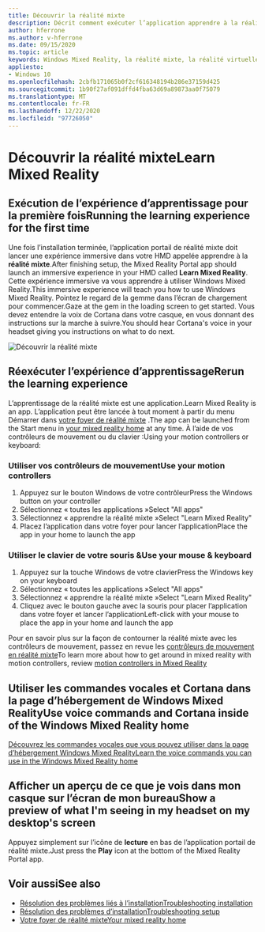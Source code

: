 ```yaml
---
title: Découvrir la réalité mixte
description: Décrit comment exécuter l’application apprendre à la réalité mixte et comment naviguer dans Windows Mixed Reality.
author: hferrone
ms.author: v-hferrone
ms.date: 09/15/2020
ms.topic: article
keywords: Windows Mixed Reality, la réalité mixte, la réalité virtuelle, VR, MR, didacticiel, prise en main
appliesto:
- Windows 10
ms.openlocfilehash: 2cbfb171065b0f2cf616348194b286e37159d425
ms.sourcegitcommit: 1b90f27af091dffd4fba63d69a89873aa0f75079
ms.translationtype: MT
ms.contentlocale: fr-FR
ms.lasthandoff: 12/22/2020
ms.locfileid: "97726050"
---
```

# <a name="learn-mixed-reality"></a><span data-ttu-id="5a3cd-104">Découvrir la réalité mixte</span><span class="sxs-lookup"><span data-stu-id="5a3cd-104">Learn Mixed Reality</span></span>

## <a name="running-the-learning-experience-for-the-first-time"></a><span data-ttu-id="5a3cd-105">Exécution de l’expérience d’apprentissage pour la première fois</span><span class="sxs-lookup"><span data-stu-id="5a3cd-105">Running the learning experience for the first time</span></span>

<span data-ttu-id="5a3cd-106">Une fois l’installation terminée, l’application portail de réalité mixte doit lancer une expérience immersive dans votre HMD appelée apprendre à la **réalité mixte**.</span><span class="sxs-lookup"><span data-stu-id="5a3cd-106">After finishing setup, the Mixed Reality Portal app should launch an immersive experience in your HMD called **Learn Mixed Reality**.</span></span> <span data-ttu-id="5a3cd-107">Cette expérience immersive va vous apprendre à utiliser Windows Mixed Reality.</span><span class="sxs-lookup"><span data-stu-id="5a3cd-107">This immersive experience will teach you how to use Windows Mixed Reality.</span></span> <span data-ttu-id="5a3cd-108">Pointez le regard de la gemme dans l’écran de chargement pour commencer.</span><span class="sxs-lookup"><span data-stu-id="5a3cd-108">Gaze at the gem in the loading screen to get started.</span></span> <span data-ttu-id="5a3cd-109">Vous devez entendre la voix de Cortana dans votre casque, en vous donnant des instructions sur la marche à suivre.</span><span class="sxs-lookup"><span data-stu-id="5a3cd-109">You should hear Cortana's voice in your headset giving you instructions on what to do next.</span></span>

![Découvrir la réalité mixte](images/file-learnmixedrealitystart.png)

## <a name="rerun-the-learning-experience"></a><span data-ttu-id="5a3cd-111">Réexécuter l’expérience d’apprentissage</span><span class="sxs-lookup"><span data-stu-id="5a3cd-111">Rerun the learning experience</span></span>

<span data-ttu-id="5a3cd-112">L’apprentissage de la réalité mixte est une application.</span><span class="sxs-lookup"><span data-stu-id="5a3cd-112">Learn Mixed Reality is an app.</span></span> <span data-ttu-id="5a3cd-113">L’application peut être lancée à tout moment à partir du menu Démarrer dans [votre foyer de réalité mixte](your-mixed-reality-home.md) .</span><span class="sxs-lookup"><span data-stu-id="5a3cd-113">The app can be launched from the Start menu in [your mixed reality home](your-mixed-reality-home.md) at any time.</span></span> <span data-ttu-id="5a3cd-114">À l’aide de vos contrôleurs de mouvement ou du clavier :</span><span class="sxs-lookup"><span data-stu-id="5a3cd-114">Using your motion controllers or keyboard:</span></span>

### <a name="use-your-motion-controllers"></a><span data-ttu-id="5a3cd-115">Utiliser vos contrôleurs de mouvement</span><span class="sxs-lookup"><span data-stu-id="5a3cd-115">Use your motion controllers</span></span>

1. <span data-ttu-id="5a3cd-116">Appuyez sur le bouton Windows de votre contrôleur</span><span class="sxs-lookup"><span data-stu-id="5a3cd-116">Press the Windows button on your controller</span></span>
2. <span data-ttu-id="5a3cd-117">Sélectionnez « toutes les applications »</span><span class="sxs-lookup"><span data-stu-id="5a3cd-117">Select "All apps"</span></span>
3. <span data-ttu-id="5a3cd-118">Sélectionnez « apprendre la réalité mixte »</span><span class="sxs-lookup"><span data-stu-id="5a3cd-118">Select "Learn Mixed Reality"</span></span>
4. <span data-ttu-id="5a3cd-119">Placez l’application dans votre foyer pour lancer l’application</span><span class="sxs-lookup"><span data-stu-id="5a3cd-119">Place the app in your home to launch the app</span></span>

### <a name="use-your-mouse--keyboard"></a><span data-ttu-id="5a3cd-120">Utiliser le clavier de votre souris &</span><span class="sxs-lookup"><span data-stu-id="5a3cd-120">Use your mouse & keyboard</span></span>

1. <span data-ttu-id="5a3cd-121">Appuyez sur la touche Windows de votre clavier</span><span class="sxs-lookup"><span data-stu-id="5a3cd-121">Press the Windows key on your keyboard</span></span>
2. <span data-ttu-id="5a3cd-122">Sélectionnez « toutes les applications »</span><span class="sxs-lookup"><span data-stu-id="5a3cd-122">Select "All apps"</span></span>
3. <span data-ttu-id="5a3cd-123">Sélectionnez « apprendre la réalité mixte »</span><span class="sxs-lookup"><span data-stu-id="5a3cd-123">Select "Learn Mixed Reality"</span></span>
4. <span data-ttu-id="5a3cd-124">Cliquez avec le bouton gauche avec la souris pour placer l’application dans votre foyer et lancer l’application</span><span class="sxs-lookup"><span data-stu-id="5a3cd-124">Left-click with your mouse to place the app in your home and launch the app</span></span>

<span data-ttu-id="5a3cd-125">Pour en savoir plus sur la façon de contourner la réalité mixte avec les contrôleurs de mouvement, passez en revue les [contrôleurs de mouvement en réalité mixte](controllers-in-wmr.md)</span><span class="sxs-lookup"><span data-stu-id="5a3cd-125">To learn more about how to get around in mixed reality with motion controllers, review [motion controllers in Mixed Reality](controllers-in-wmr.md)</span></span>

## <a name="use-voice-commands-and-cortana-inside-of-the-windows-mixed-reality-home"></a><span data-ttu-id="5a3cd-126">Utiliser les commandes vocales et Cortana dans la page d’hébergement de Windows Mixed Reality</span><span class="sxs-lookup"><span data-stu-id="5a3cd-126">Use voice commands and Cortana inside of the Windows Mixed Reality home</span></span>

[<span data-ttu-id="5a3cd-127">Découvrez les commandes vocales que vous pouvez utiliser dans la page d’hébergement Windows Mixed Reality</span><span class="sxs-lookup"><span data-stu-id="5a3cd-127">Learn the voice commands you can use in the Windows Mixed Reality home</span></span>](https://support.microsoft.com/help/4041322/windows-10-speech-in-windows-mixed-reality)

## <a name="show-a-preview-of-what-im-seeing-in-my-headset-on-my-desktops-screen"></a><span data-ttu-id="5a3cd-128">Afficher un aperçu de ce que je vois dans mon casque sur l’écran de mon bureau</span><span class="sxs-lookup"><span data-stu-id="5a3cd-128">Show a preview of what I'm seeing in my headset on my desktop's screen</span></span>

<span data-ttu-id="5a3cd-129">Appuyez simplement sur l’icône de **lecture** en bas de l’application portail de réalité mixte.</span><span class="sxs-lookup"><span data-stu-id="5a3cd-129">Just press the **Play** icon at the bottom of the Mixed Reality Portal app.</span></span>

## <a name="see-also"></a><span data-ttu-id="5a3cd-130">Voir aussi</span><span class="sxs-lookup"><span data-stu-id="5a3cd-130">See also</span></span>

* [<span data-ttu-id="5a3cd-131">Résolution des problèmes liés à l’installation</span><span class="sxs-lookup"><span data-stu-id="5a3cd-131">Troubleshooting installation</span></span>](installation_errors.md)
* [<span data-ttu-id="5a3cd-132">Résolution des problèmes d’installation</span><span class="sxs-lookup"><span data-stu-id="5a3cd-132">Troubleshooting setup</span></span>](wmr-setup-faq.md)
* [<span data-ttu-id="5a3cd-133">Votre foyer de réalité mixte</span><span class="sxs-lookup"><span data-stu-id="5a3cd-133">Your mixed reality home</span></span>](your-mixed-reality-home.md)

